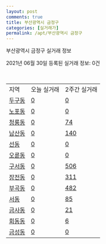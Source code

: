 ```yaml
---
layout: post
comments: true
title: 부산광역시 금정구
categories: [실거래가]
permalink: /apt/부산광역시 금정구
---
```


부산광역시 금정구 실거래 정보

2021년 06월 30일 등록된 실거래 정보: 0건

<script type="text/javascript">
  google.charts.load('current', {'packages':['corechart']});
  google.charts.setOnLoadCallback(drawChart);

  function drawChart() {
    var data = google.visualization.arrayToDataTable([['거래일', '매매', '전월세', '전매'], ['21-02', 195, 140, 2], ['21-03', 199, 159, 4], ['21-04', 217, 123, 8], ['21-05', 260, 118, 16], ['21-06', 98, 83, 3]]);

    var options = {
      title: '최근 유형별 거래량 추이',
      legend: { position: 'bottom' }
    };

    var chart = new google.visualization.LineChart(document.getElementById('columnchart_material'));
    chart.draw(data, (options));
  }
</script>

<div id="columnchart_material" style="width: 100%; margin-left: -35px"></div>
<br>
<table class="sortable">
  <tr>
    <td>지역</td>
    <td>오늘 실거래</td>
    <td>2주간 실거래</td>
  </tr>

  
  <tr class="item">
    <td><a href="부산광역시 금정구 두구동">두구동</a></td>
    <td><a href="부산광역시 금정구 두구동">0</a></td>
    <td><a href="부산광역시 금정구 두구동">0</a></td>
  </tr>
    

  <tr class="item">
    <td><a href="부산광역시 금정구 노포동">노포동</a></td>
    <td><a href="부산광역시 금정구 노포동">0</a></td>
    <td><a href="부산광역시 금정구 노포동">0</a></td>
  </tr>
    

  <tr class="item">
    <td><a href="부산광역시 금정구 청룡동">청룡동</a></td>
    <td><a href="부산광역시 금정구 청룡동">0</a></td>
    <td><a href="부산광역시 금정구 청룡동">74</a></td>
  </tr>
    

  <tr class="item">
    <td><a href="부산광역시 금정구 남산동">남산동</a></td>
    <td><a href="부산광역시 금정구 남산동">0</a></td>
    <td><a href="부산광역시 금정구 남산동">140</a></td>
  </tr>
    

  <tr class="item">
    <td><a href="부산광역시 금정구 선동">선동</a></td>
    <td><a href="부산광역시 금정구 선동">0</a></td>
    <td><a href="부산광역시 금정구 선동">0</a></td>
  </tr>
    

  <tr class="item">
    <td><a href="부산광역시 금정구 오륜동">오륜동</a></td>
    <td><a href="부산광역시 금정구 오륜동">0</a></td>
    <td><a href="부산광역시 금정구 오륜동">0</a></td>
  </tr>
    

  <tr class="item">
    <td><a href="부산광역시 금정구 구서동">구서동</a></td>
    <td><a href="부산광역시 금정구 구서동">0</a></td>
    <td><a href="부산광역시 금정구 구서동">506</a></td>
  </tr>
    

  <tr class="item">
    <td><a href="부산광역시 금정구 장전동">장전동</a></td>
    <td><a href="부산광역시 금정구 장전동">0</a></td>
    <td><a href="부산광역시 금정구 장전동">311</a></td>
  </tr>
    

  <tr class="item">
    <td><a href="부산광역시 금정구 부곡동">부곡동</a></td>
    <td><a href="부산광역시 금정구 부곡동">0</a></td>
    <td><a href="부산광역시 금정구 부곡동">482</a></td>
  </tr>
    

  <tr class="item">
    <td><a href="부산광역시 금정구 서동">서동</a></td>
    <td><a href="부산광역시 금정구 서동">0</a></td>
    <td><a href="부산광역시 금정구 서동">85</a></td>
  </tr>
    

  <tr class="item">
    <td><a href="부산광역시 금정구 금사동">금사동</a></td>
    <td><a href="부산광역시 금정구 금사동">0</a></td>
    <td><a href="부산광역시 금정구 금사동">21</a></td>
  </tr>
    

  <tr class="item">
    <td><a href="부산광역시 금정구 회동동">회동동</a></td>
    <td><a href="부산광역시 금정구 회동동">0</a></td>
    <td><a href="부산광역시 금정구 회동동">6</a></td>
  </tr>
    

  <tr class="item">
    <td><a href="부산광역시 금정구 금성동">금성동</a></td>
    <td><a href="부산광역시 금정구 금성동">0</a></td>
    <td><a href="부산광역시 금정구 금성동">0</a></td>
  </tr>
    


</table>


    